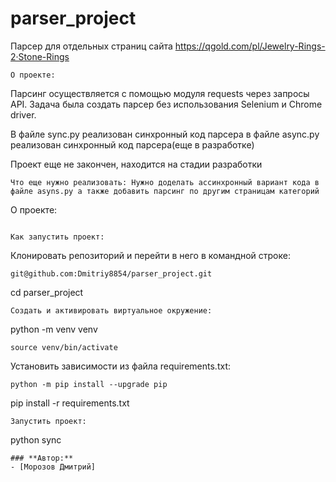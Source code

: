 # parser_project

Парсер для отдельных страниц сайта https://qgold.com/pl/Jewelry-Rings-2·Stone-Rings

```
О проекте:

```
Парсинг осуществляется c помощью модуля requests через запросы API.
Задача была создать парсер без использования Selenium и Chrome driver.

В файле sync.py реализован синхронный код парсера
в файле async.py реализован синхронный код парсера(еще в разработке)

Проект еще не закончен, находится на стадии разработки 

```
Что еще нужно реализовать: Нужно доделать ассинхронный вариант кода в файле asyns.py а также добавить парсинг по другим страницам категорий

```
О проекте:

```

Как запустить проект:

```
Клонировать репозиторий и перейти в него в командной строке:

```
git@github.com:Dmitriy8854/parser_project.git
```
cd parser_project

```
Cоздать и активировать виртуальное окружение:

```
python -m venv venv
```
source venv/bin/activate

```
Установить зависимости из файла requirements.txt:

```
python -m pip install --upgrade pip
```
pip install -r requirements.txt

```
Запустить проект:

```
python sync

```
### **Автор:**
- [Морозов Дмитрий]

